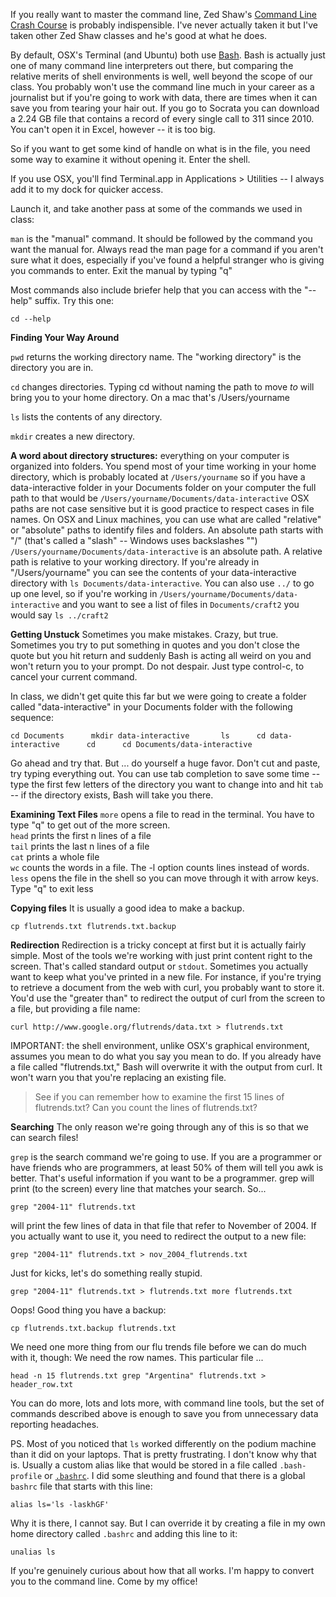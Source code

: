 If you really want to master the command line, Zed Shaw's <a href="http://cli.learncodethehardway.org/">Command Line Crash Course</a> is probably indispensible. I've never actually taken it but I've taken other Zed Shaw classes and he's good at what he does. 

By default, OSX's Terminal (and Ubuntu) both use <a href="http://www.gnu.org/software/bash/manual/bashref.html">Bash</a>. Bash is actually just one of many command line interpreters out there, but comparing the relative merits of shell environments is well, well beyond the scope of our class. You probably won't use the command line much in your career as a journalist but if you're going to work with data, there are times when it can save you from tearing your hair out. If you go to Socrata you can download a 2.24 GB file that contains a record of every single call to 311 since 2010. You can't open it in Excel, however -- it is too big. 

So if you want to get some kind of handle on what is in the file, you need some way to examine it without opening it. Enter the shell. <!--more-->

If you use OSX, you'll find Terminal.app in Applications > Utilities -- I always add it to my dock for quicker access.  

Launch it, and take another pass at some of the commands we used in class:

`man` is the "manual" command. It should be followed by the command you want the manual for. Always read the man page for a command if you aren't sure what it does, especially if you've found a helpful stranger who is giving you commands to enter. Exit the manual by typing "q"

Most commands also include briefer help that you can access with the "--help" suffix. Try this one:

`cd --help`

**Finding Your Way Around**

`pwd` returns the working directory name. The "working directory" is the directory you are in. 

`cd` changes directories. Typing cd without naming the path to move *to* will bring you to your home directory. On a mac that's /Users/yourname

`ls` lists the contents of any directory. 

`mkdir` creates a new directory. 

**A word about directory structures:** everything on your computer is organized into folders. You spend most of your time working in your home directory, which is probably located at `/Users/yourname` so if you have a data-interactive folder in your Documents folder on your computer the full path to that would be `/Users/yourname/Documents/data-interactive`  OSX paths are not case sensitive but it is good practice to respect cases in file names. On OSX and Linux machines, you can use what are called "relative" or "absolute" paths to identify files and folders. An absolute path starts with "/" (that's called a "slash" -- Windows uses backslashes "\") `/Users/yourname/Documents/data-interactive` is an absolute path. A relative path is relative to your working directory. If you're already in "/Users/yourname" you can see the contents of your data-interactive directory with `ls Documents/data-interactive`. You can also use `../` to go up one level, so if you're working in `/Users/yourname/Documents/data-interactive` and you want to see a list of files in `Documents/craft2` you would say `ls ../craft2`

**Getting Unstuck**
Sometimes you make mistakes. Crazy, but true. Sometimes you try to put something in quotes and you don't close the quote but you hit return and suddenly Bash is acting all weird on you and won't return you to your prompt. Do not despair. Just type control-c, to cancel your current command. 

In class, we didn't get quite this far but we were going to create a folder called "data-interactive" in your Documents folder with the following sequence:

`cd Documents     
mkdir data-interactive      
ls     
cd data-interactive     
cd     
cd Documents/data-interactive`

Go ahead and try that. But ... do yourself a huge favor. Don't cut and paste, try typing everything out. You can use tab completion to save some time -- type the first few letters of the directory you want to change into and hit `tab` -- if the directory exists, Bash will take you there. 


**Examining Text Files**
`more` opens a file to read in the terminal. You have to type "q" to get out of the more screen.   
`head` prints the first n lines of a file  
`tail` prints the last n lines of a file   
`cat` prints a whole file  
`wc` counts the words in a file. The -l option counts lines instead of words.  
`less` opens the file in the shell so you can move through it with arrow keys. Type "q" to exit less  

**Copying files**
It is usually a good idea to make a backup.   

`cp flutrends.txt flutrends.txt.backup`  

**Redirection**
Redirection is a tricky concept at first but it is actually fairly simple. Most of the tools we're working with just print content right to the screen. That's called standard output or `stdout`. Sometimes you actually want to keep what you've printed in a new file. For instance, if you're trying to retrieve a document from the web with curl, you probably want to store it. You'd use the "greater than" to redirect the output of curl from the screen to a file, but providing a file name:

`curl http://www.google.org/flutrends/data.txt > flutrends.txt`   

IMPORTANT: the shell environment, unlike OSX's graphical environment, assumes you mean to do what you say you mean to do. If you already have a file called "flutrends.txt," Bash will overwrite it with the output from curl. It won't warn you that you're replacing an existing file. 

> See if you can remember how to examine the first 15 lines of flutrends.txt? Can you count the lines of flutrends.txt?

**Searching**
The only reason we're going through any of this is so that we can search files! 

`grep` is the search command we're going to use. If you are a programmer or have friends who are programmers, at least 50% of them will tell you awk is better. That's useful information if you want to be a programmer. grep will print (to the screen) every line that matches your search. So...

`grep "2004-11" flutrends.txt `   

will print the few lines of data in that file that refer to November of 2004. If you actually want to use it, you need to redirect the output to a new file:

`grep "2004-11" flutrends.txt > nov_2004_flutrends.txt`

Just for kicks, let's do something really stupid. 

`grep "2004-11" flutrends.txt > flutrends.txt
more flutrends.txt`

Oops! Good thing you have a backup:

`cp flutrends.txt.backup flutrends.txt`

We need one more thing from our flu trends file before we can do much with it, though: We need the row names. This particular file ...

`head -n 15 flutrends.txt
grep "Argentina" flutrends.txt > header_row.txt`

You can do more, lots and lots more, with command line tools, but the set of commands described above is enough to save you from unnecessary data reporting headaches. 

PS. Most of you noticed that `ls` worked differently on the podium machine than it did on your laptops. That is pretty frustrating. I don't know why that is. Usually a custom alias like that would be stored in a file called `.bash-profile` or [`.bashrc`](http://superuser.com/questions/49289/what-is-the-bashrc-file). I did some sleuthing and found that there is a global `bashrc` file that starts with this line:

`alias ls='ls -laskhGF'`

Why it is there, I cannot say. But I can override it by creating a file in my own home directory called `.bashrc` and adding this line to it:

`unalias ls` 

If you're genuinely curious about how that all works. I'm happy to convert you to the command line. Come by my office!

